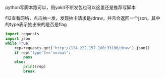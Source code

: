 python写脚本跑可以，用yakit不断发包也可以这里还是推荐写脚本

f12查看网络，点击抽一发，发现抽卡请求是/draw，并且会返回一个json，其中的type表示抽出来的是否是flag

```python
import requests
import json
while True:
    rep=requests.get('http://124.222.157.100:33106/draw').json()
    if rep['type']=='normal':
        pass
    else:
        print(rep)
        break
```

